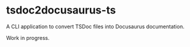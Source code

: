 # tsdoc2docusaurus-ts

A CLI application to convert TSDoc files into Docusaurus documentation.

Work in progress.
